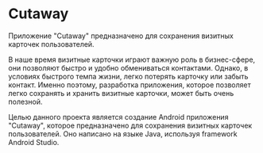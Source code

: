 # Cutaway
Приложение "Cutaway" предназначено для сохранения визитных карточек пользователей.

В наше время визитные карточки играют важную роль в бизнес-сфере, они позволяют быстро и удобно обмениваться контактами. Однако, в условиях быстрого темпа жизни, легко потерять карточку или забыть контакт. Именно поэтому, разработка приложения, которое позволяет легко сохранять и хранить визитные карточки, может быть очень полезной.

Целью данного проекта является создание Android приложения "Cutaway", которое предназначено для сохранения визитных карточек пользователей. Оно написано на языке Java, используя framework Android Studio.
